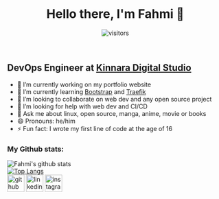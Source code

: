 <p>
  <h1 align="center"><b>Hello there, I'm Fahmi 👋</b></h1>
</p>
<p align="center">
    <img align="center" alt="visitors" src="https://gpvc.arturio.dev/fahmimmaliki" />
</p>
<br>
<h2>DevOps Engineer at <a href="http://kinnarastudio.com" alt="Kinnara Digital Studio">Kinnara Digital Studio</a></h2>

- 🔭 I’m currently working on my portfolio website
- 🌱 I’m currently learning [Bootstrap](https://getbootstrap.com/) and [Traefik](https://doc.traefik.io/traefik/)
- 👯 I’m looking to collaborate on web dev and any open source project
- 🤔 I’m looking for help with web dev and CI/CD
- 💬 Ask me about linux, open source, manga, anime, movie or books
- 😄 Pronouns: he/him
- ⚡ Fun fact: I wrote my first line of code at the age of 16

### My Github stats:
![Fahmi's github stats](https://github-readme-stats.vercel.app/api?username=fahmimmaliki&theme=chartreuse-dark&show_icons=true)
<br>
[![Top Langs](https://github-readme-stats.vercel.app/api/top-langs/?username=fahmimmaliki&theme=chartreuse-dark)](https://github.com/anuraghazra/github-readme-stats)
<br>
[<img src='https://cdn.jsdelivr.net/npm/simple-icons@3.0.1/icons/github.svg' alt='github' height='40'>](https://github.com/fahmimmaliki)  [<img src='https://cdn.jsdelivr.net/npm/simple-icons@3.0.1/icons/linkedin.svg' alt='linkedin' height='40'>](https://www.linkedin.com/in/fahmimmaliki/)  [<img src='https://cdn.jsdelivr.net/npm/simple-icons@3.0.1/icons/instagram.svg' alt='instagram' height='40'>](https://www.instagram.com/fahmi.mmaliki/)
